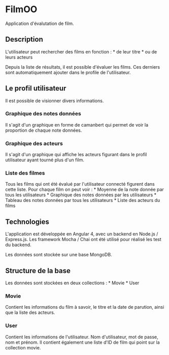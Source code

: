 # FilmOO

Application d'évalutation de film.

## Description

L'utilisateur peut rechercher des films en fonction : 
    * de leur titre
    * ou de leurs acteurs

Depuis la liste de résultats, il est possible d'évaluer les films. Ces derniers sont automatiquement ajouter dans le profile de l'utilisateur.

## Le profil utilisateur
Il est possible de visionner divers informations.

### Graphique des notes données
Il s'agit d'un graphique en forme de camanbert qui permet de voir la proportion de chaque note données.

### Graphique des acteurs 
Il s'agit d'un graphique qui affiche les acteurs figurant dans le profil utilisateur ayant tourné plus d'un film.

### Liste des filmes
Tous les films qui ont été évalué par l'utilisateur connecté figurent dans cette liste. Pour chaque film on peut voir :
    * Moyenne de la note donnée par tous les utilisateurs
    * Graphique des notes données par les utilisateurs
    * Tableau des notes données par tous les utilisateurs
    * Liste des acteurs du films


## Technologies

L'application est développée en Angular 4, avec un backend en Node.js / Express.js. Les framework Mocha / Chai ont été utilisé pour réalisé les test du backend.

Les données sont stockée sur une base MongoDB.

## Structure de la base

Les données sont stockées en deux collections : 
    * Movie
    * User

### Movie
Contient les informations du film à savoir, le titre et la date de parution, ainsi que la liste des acteurs.

### User 
Contient les informations de l'utilisateur. Nom d'utilisateur, mot de passe, nom et prénom. Il contient également une liste d'ID de film qui point sur la collection movie.





